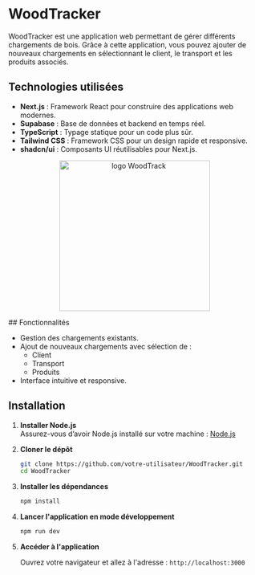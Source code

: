 # WoodTracker

WoodTracker est une application web permettant de gérer différents chargements de bois. Grâce à cette application, vous pouvez ajouter de nouveaux chargements en sélectionnant le client, le transport et les produits associés.

## Technologies utilisées

- **Next.js** : Framework React pour construire des applications web modernes.
- **Supabase** : Base de données et backend en temps réel.
- **TypeScript** : Typage statique pour un code plus sûr.
- **Tailwind CSS** : Framework CSS pour un design rapide et responsive.
- **shadcn/ui** : Composants UI réutilisables pour Next.js.

<p align="center">
<img width="300" alt="logo WoodTrack" src="https://github.com/user-attachments/assets/b93ecc45-a76b-4315-a44c-49e317bcbd3f" />
</p>
## Fonctionnalités


- Gestion des chargements existants.
- Ajout de nouveaux chargements avec sélection de :
    - Client
    - Transport
    - Produits
- Interface intuitive et responsive.

## Installation

1. **Installer Node.js**  
   Assurez-vous d’avoir Node.js installé sur votre machine : [Node.js](https://nodejs.org/)

2. **Cloner le dépôt**
   ```bash
   git clone https://github.com/votre-utilisateur/WoodTracker.git
   cd WoodTracker
    ```

3. **Installer les dépendances**
    ```bash
    npm install
    ```
4. **Lancer l'application en mode développement**
    ```bash
    npm run dev
    ```
5. **Accéder à l'application**
    
    Ouvrez votre navigateur et allez à l'adresse : `http://localhost:3000`

